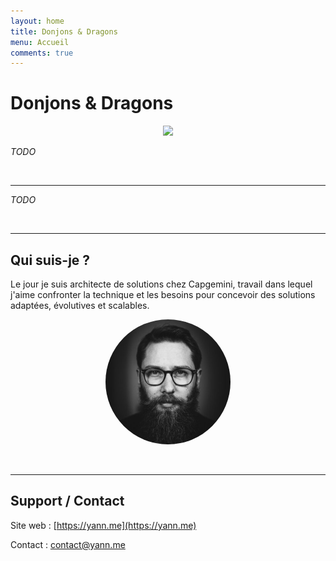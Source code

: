 ```yaml
---
layout: home
title: Donjons & Dragons
menu: Accueil
comments: true
---
```


# Donjons & Dragons 

<p align="center"><img src="/assets/dungeons-and-dragons-logo.png" /></p>

*TODO*

<br/>
<hr>

*TODO*

<br/>
<hr>

## Qui suis-je ?

Le jour je suis architecte de solutions chez Capgemini, travail dans lequel j'aime confronter la technique et les besoins pour concevoir des solutions adaptées, évolutives et scalables.

<p align="center"><img src="assets/profil.jpg" width="200" style="border-radius: 50%;" /></p>

<br/>
<hr>

## Support / Contact

Site web : [https://yann.me](https://yann.me)

Contact : contact@yann.me

